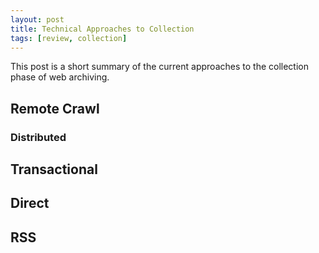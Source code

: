 ```yaml
---
layout: post
title: Technical Approaches to Collection
tags: [review, collection]
---
```


This post is a short summary of the current approaches to the collection phase of web archiving. 

## Remote Crawl

### Distributed

## Transactional

## Direct

## RSS